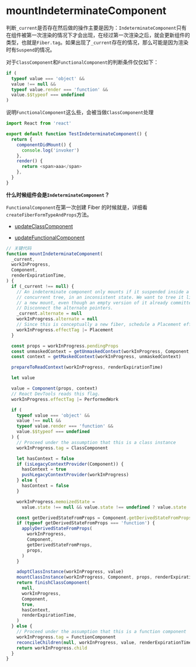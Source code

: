 # mountIndeterminateComponent

判断`_current`是否存在然后做的操作主要是因为：`IndeterminateComponent`只有在组件被第一次渲染的情况下才会出现，在经过第一次渲染之后，就会更新组件的类型，也就是`Fiber.tag`。如果出现了`_current`存在的情况，那么可能是因为渲染时有`Suspend`的情况。

对于`ClassComponent`和`FunctionalComponent`的判断条件仅仅如下：

```js
if (
  typeof value === 'object' &&
  value !== null &&
  typeof value.render === 'function' &&
  value.$$typeof === undefined
)
```

说明`FunctionalComponent`这么些，会被当做`ClassComponent`处理

```js
import React from 'react'

export default function TestIndeterminateComponent() {
  return {
    componentDidMount() {
      console.log('invoker')
    },
    render() {
      return <span>aaa</span>
    },
  }
}
```

**什么时候组件会是`IndeterminateComponent`？**

`FunctionalComponent`在第一次创建 Fiber 的时候就是，详细看`createFiberFormTypeAndProps`方法。

* [updateClassComponent]()

* [updateFunctionalComponent]()

```js
// 关键代码
function mountIndeterminateComponent(
  _current,
  workInProgress,
  Component,
  renderExpirationTime,
) {
  if (_current !== null) {
    // An indeterminate component only mounts if it suspended inside a non-
    // concurrent tree, in an inconsistent state. We want to tree it like
    // a new mount, even though an empty version of it already committed.
    // Disconnect the alternate pointers.
    _current.alternate = null
    workInProgress.alternate = null
    // Since this is conceptually a new fiber, schedule a Placement effect
    workInProgress.effectTag |= Placement
  }

  const props = workInProgress.pendingProps
  const unmaskedContext = getUnmaskedContext(workInProgress, Component, false)
  const context = getMaskedContext(workInProgress, unmaskedContext)

  prepareToReadContext(workInProgress, renderExpirationTime)

  let value

  value = Component(props, context)
  // React DevTools reads this flag.
  workInProgress.effectTag |= PerformedWork

  if (
    typeof value === 'object' &&
    value !== null &&
    typeof value.render === 'function' &&
    value.$$typeof === undefined
  ) {
    // Proceed under the assumption that this is a class instance
    workInProgress.tag = ClassComponent

    let hasContext = false
    if (isLegacyContextProvider(Component)) {
      hasContext = true
      pushLegacyContextProvider(workInProgress)
    } else {
      hasContext = false
    }

    workInProgress.memoizedState =
      value.state !== null && value.state !== undefined ? value.state : null

    const getDerivedStateFromProps = Component.getDerivedStateFromProps
    if (typeof getDerivedStateFromProps === 'function') {
      applyDerivedStateFromProps(
        workInProgress,
        Component,
        getDerivedStateFromProps,
        props,
      )
    }

    adoptClassInstance(workInProgress, value)
    mountClassInstance(workInProgress, Component, props, renderExpirationTime)
    return finishClassComponent(
      null,
      workInProgress,
      Component,
      true,
      hasContext,
      renderExpirationTime,
    )
  } else {
    // Proceed under the assumption that this is a function component
    workInProgress.tag = FunctionComponent
    reconcileChildren(null, workInProgress, value, renderExpirationTime)
    return workInProgress.child
  }
}
```
